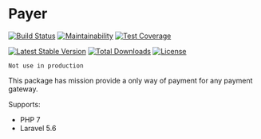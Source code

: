 Payer
=====

[![Build Status](https://travis-ci.org/AdminWeb/Payer.svg?branch=master)](https://travis-ci.org/AdminWeb/Payer)  [![Maintainability](https://api.codeclimate.com/v1/badges/79e4b8fc1d08873697ab/maintainability)](https://codeclimate.com/github/AdminWeb/Payer/maintainability)  [![Test Coverage](https://api.codeclimate.com/v1/badges/79e4b8fc1d08873697ab/test_coverage)](https://codeclimate.com/github/AdminWeb/Payer/test_coverage)

[![Latest Stable Version](https://poser.pugx.org/adminweb/payer/v/stable?format=flat)](https://packagist.org/packages/adminweb/payer)  [![Total Downloads](https://poser.pugx.org/adminweb/payer/downloads?format=flat)](https://packagist.org/packages/adminweb/payer) [![License](https://poser.pugx.org/adminweb/payer/license?format=flat)](https://packagist.org/packages/adminweb/payer)

```Not use in production```

This package has mission provide a only way of payment for any payment gateway.

Supports:
 * PHP 7
 * Laravel 5.6 